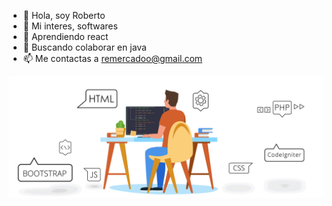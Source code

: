 - 👋 Hola, soy Roberto
- 👀 Mi interes, softwares
- 🌱 Aprendiendo react
- 💞️ Buscando colaborar en java
- 📫 Me contactas a remercadoo@gmail.com



![](gif-trabajando.gif)







